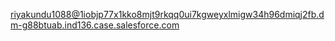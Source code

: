 riyakundu1088@1iobjp77x1kko8mjt9rkqq0ui7kgweyxlmigw34h96dmiqj2fb.dm-g88btuab.ind136.case.salesforce.com
